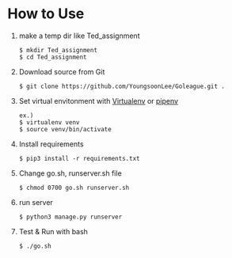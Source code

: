# How to Use
1. make a temp dir like Ted_assignment  
    ```
    $ mkdir Ted_assignment   
    $ cd Ted_assignment
    ```

2. Download source from Git  
    ```
    $ git clone https://github.com/YoungsoonLee/Goleague.git .  
     ```

3. Set virtual envitonment with [Virtualenv](https://virtualenv.pypa.io/en/stable/) or [pipenv](https://github.com/pypa/pipenv)  
    ```
    ex.)  
    $ virtualenv venv  
    $ source venv/bin/activate  
    ```

4. Install requirements
    ```
    $ pip3 install -r requirements.txt
    ```

6. Change go.sh, runserver.sh file
    ```
    $ chmod 0700 go.sh runserver.sh 
    ```

7. run server  
    ```
    $ python3 manage.py runserver
    ```

8. Test & Run with bash  
    ```
    $ ./go.sh
    ```

